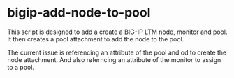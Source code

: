 # bigip-add-node-to-pool
This script is designed to add a create a BIG-IP LTM node, monitor and pool. It then creates a pool attachment to add the node to the pool.

The current issue is referencing an attribute of the pool and od to create the node attachment. And also referncing an attribute of the monitor to assign to a pool. 
